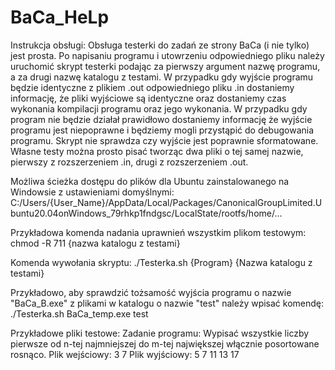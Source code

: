 # BaCa_HeLp

Instrukcja obsługi:
Obsługa testerki do zadań ze strony BaCa (i nie tylko) jest prosta. Po napisaniu programu i utowrzeniu odpowiedniego pliku należy uruchomić skrypt testerki podając za pierwszy argument nazwę programu, a za drugi nazwę katalogu z testami. W przypadku gdy wyjście programu będzie identyczne z plikiem .out odpowiedniego pliku .in dostaniemy informację, że pliki wyjściowe są identyczne oraz dostaniemy czas wykonania kompilacji programu oraz jego wykonania. W przypadku gdy program nie będzie działał prawidłowo dostaniemy informację że wyjście programu jest niepoprawne i będziemy mogli przystąpić do debugowania programu. Skrypt nie sprawdza czy wyjście jest poprawnie sformatowane. Własne testy można prosto pisać tworząc dwa pliki o tej samej nazwie, pierwszy z rozszerzeniem .in, drugi z rozszerzeniem .out.

Możliwa ścieżka dostępu do plików dla Ubuntu zainstalowanego na Windowsie z ustawieniami domyślnymi:
  C:/Users/{User_Name}/AppData/Local/Packages/CanonicalGroupLimited.Ubuntu20.04onWindows_79rhkp1fndgsc/LocalState/rootfs/home/...
  
Przykładowa komenda nadania uprawnień wszystkim plikom testowym:
  chmod -R 711 {nazwa katalogu z testami}
  
Komenda wywołania skryptu:
  ./Testerka.sh {Program} {Nazwa katalogu z testami}
  
Przykładowo, aby sprawdzić tożsamość wyjścia programu o nazwie "BaCa_B.exe" z plikami w katalogu o nazwie "test" należy wpisać komendę:
  ./Testerka.sh BaCa_temp.exe test
  
Przykładowe pliki testowe:
Zadanie programu: Wypisać wszystkie liczby pierwsze od n-tej najmniejszej do m-tej największej włącznie posortowane rosnąco.
Plik wejściowy: 3 7
Plik wyjściowy: 5 7 11 13 17
